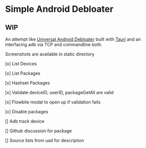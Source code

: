 # Simple Android Debloater

## WIP

An attempt like [Universal Android Debloater](https://github.com/0x192/universal-android-debloater/) built with [Tauri](https://tauri.app/) and an interfacing adb via TCP and commandline both.

Screenshots are available in static directory

[x] List Devices

[x] List Packages

[x] Hashset Packages

[x] Validate deviceID, userID, packageGetAll are valid

[x] Flowbite modal to open up if validation fails

[x] Disable packages

[] Adb track device

[] Github discussion for package

[] Source lists from uad for description
